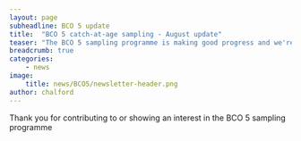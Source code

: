 ```yaml
---
layout: page
subheadline: BCO 5 update
title:  "BCO 5 catch-at-age sampling - August update"
teaser: "The BCO 5 sampling programme is making good progress and we're introducing monthly updates  to keep participants informed and provide a preview of the data that are being gathered."
breadcrumb: true
categories:
    - news
image:
    title: news/BCO5/newsletter-header.png
author: chalford
---
```

Thank you for contributing to or showing an interest in the BCO 5 sampling programme
